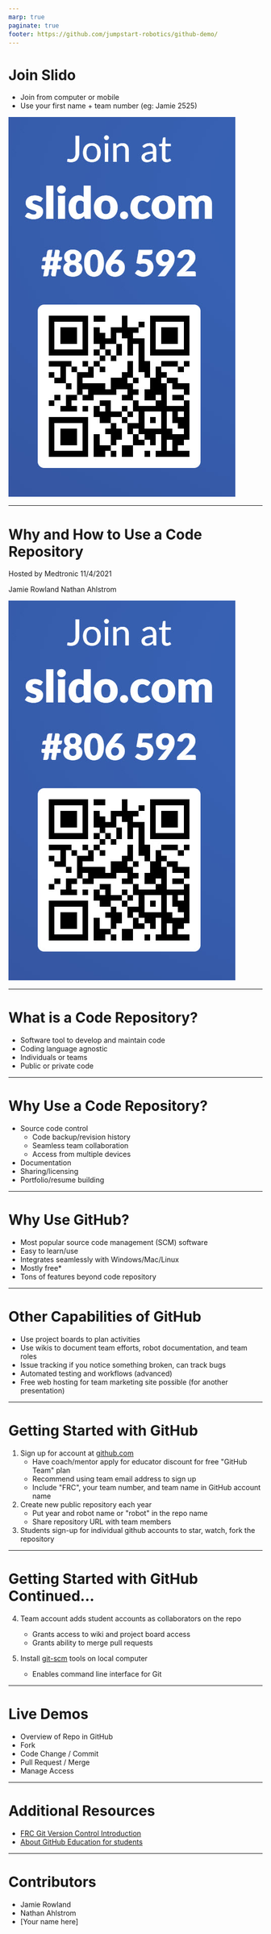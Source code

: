 ```yaml
---
marp: true
paginate: true
footer: https://github.com/jumpstart-robotics/github-demo/
---
```


# Join Slido

* Join from computer or mobile
* Use your first name + team number (eg: Jamie 2525)

![bg 50% right](slido.jpg)

<!--
Presentation Notes:
 * [Paste into chat: https://app.sli.do/event/grdzex9l]
 * Prize for top score on the quiz
-->
---

# Why and How to Use a Code Repository

Hosted by Medtronic 11/4/2021

Jamie Rowland
Nathan Ahlstrom

![bg 50% right](slido.jpg)

<!--
Presentation Notes:
 * Introduce presenters and presentation topic
 * Explain how presentation was created / where to find it
 * Prize opportunity #2
 * Take note of questions to address at the end
Transition: 
 * Slido Poll
-->
---

# What is a **Code Repository**?

* Software tool to develop and maintain code
* Coding language agnostic
* Individuals or teams
* Public or private code

<!--
Presentation Notes:
 * Many software options exist (GitHub, Gitlab, Bitbucket, SourceForge)
 * Can mix different document types together
 * Works well for small teams like FRC, or huge teams
 * Public code can be licensed as open source for others to use, distribute, modify
-->
---

# Why Use a Code Repository?

* Source code control
	* Code backup/revision history
	* Seamless team collaboration
	* Access from multiple devices
* Documentation
* Sharing/licensing
* Portfolio/resume building

<!--
Presentation Notes: 
 * Code backup FRC competition anecdote
 * Work from home computer and school computer
Transition:
 * Slido quiz questions #1-3
-->
---

# Why Use GitHub?

* Most popular source code management (SCM) software
* Easy to learn/use
* Integrates seamlessly with Windows/Mac/Linux
* Mostly free*
* Tons of features beyond code repository

<!--
Presentation Notes: 
 * Student discounts:
	https://docs.github.com/en/education/explore-the-benefits-of-teaching-and-learning-with-github-education/use-github-for-your-schoolwork/about-github-education-for-students

	If you're a member of a FIRST robotics club, your mentor can apply for an educator discount so your team can collaborate using GitHub Team, which allows unlimited users and private repositories, for free. For more information, see "Apply for an educator or researcher discount."
-->
---

# Other Capabilities of GitHub

* Use project boards to plan activities
* Use wikis to document team efforts, robot documentation, and team roles
* Issue tracking if you notice something broken, can track bugs
* Automated testing and workflows (advanced)
* Free web hosting for team marketing site possible (for another presentation)

<!--
Transition:
 * Slido quiz questions #4-6
-->
---

# Getting Started with GitHub

1) Sign up for account at [github.com](https://github.com)
	* Have coach/mentor apply for educator discount for free "GitHub Team" plan
	* Recommend using team email address to sign up
	* Include "FRC", your team number, and team name in GitHub account name
1) Create new public repository each year
	* Put year and robot name or "robot" in the repo name
	* Share repository URL with team members
1) Students sign-up for individual github accounts to star, watch, fork the repository

---

# Getting Started with GitHub Continued...

4) Team account adds student accounts as collaborators on the repo
	* Grants access to wiki and project board access
	* Grants ability to merge pull requests

1) Install [git-scm](https://git-scm.org/) tools on local computer
	* Enables command line interface for Git

---

# Live Demos

* Overview of Repo in GitHub
* Fork
* Code Change / Commit
* Pull Request / Merge
* Manage Access

---

# Additional Resources

* [FRC Git Version Control Introduction](https://docs.wpilib.org/en/stable/docs/software/basic-programming/git-getting-started.html)
* [About GitHub Education for students](https://docs.github.com/en/education/explore-the-benefits-of-teaching-and-learning-with-github-education/use-github-for-your-schoolwork/about-github-education-for-students)

---

# Contributors

* Jamie Rowland
* Nathan Ahlstrom
* [Your name here]